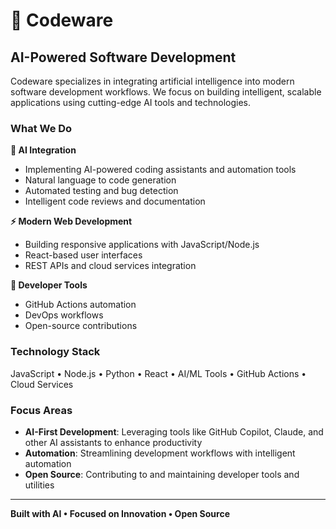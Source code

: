 # 🚀 Codeware

## AI-Powered Software Development

Codeware specializes in integrating artificial intelligence into modern software development workflows. We focus on building intelligent, scalable applications using cutting-edge AI tools and technologies.

### What We Do

**🤖 AI Integration**
- Implementing AI-powered coding assistants and automation tools
- Natural language to code generation
- Automated testing and bug detection
- Intelligent code reviews and documentation

**⚡ Modern Web Development**
- Building responsive applications with JavaScript/Node.js
- React-based user interfaces
- REST APIs and cloud services integration

**🔧 Developer Tools**
- GitHub Actions automation
- DevOps workflows
- Open-source contributions

### Technology Stack

JavaScript • Node.js • Python • React • AI/ML Tools • GitHub Actions • Cloud Services

### Focus Areas

- **AI-First Development**: Leveraging tools like GitHub Copilot, Claude, and other AI assistants to enhance productivity
- **Automation**: Streamlining development workflows with intelligent automation
- **Open Source**: Contributing to and maintaining developer tools and utilities

---

**Built with AI • Focused on Innovation • Open Source**
